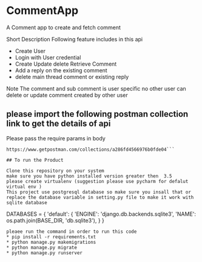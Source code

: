 # CommentApp
A Comment app to create and fetch comment 

Short Description 
Following feature includes in this api
* Create User 
* Login with User credential 
* Create Update delete Retrieve Comment 
* Add a reply on the existing comment 
* delete main thread comment or existing reply 

Note The comment and sub comment is user specific no other user can delete or update comment created by other user 
## please import the following postman collection link to get the details of api 
Please pass the require params in body 
``` 
https://www.getpostman.com/collections/a286fd4566976b0fde04```

## To run the Product 

Clone this repository on your system 
make sure you have python installed version greater then  3.5
please create virtualenv (suggestion please use pycharm for defalut virtual env ) 
This project use postgresql database so make sure you insall that or replace the database variable in setting.py file to make it work with sqlite database 
```
DATABASES = {
    'default': {
        'ENGINE': 'django.db.backends.sqlite3',
        'NAME': os.path.join(BASE_DIR, 'db.sqlite3'),
    }
}
```
pleaee run the command in order to run this code 
* pip install -r requirements.txt
* python manage.py makemigrations 
* python manage.py migrate 
* python manage.py runserver 
